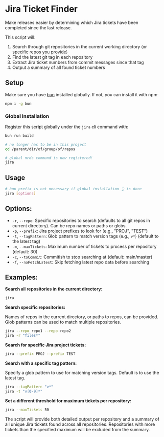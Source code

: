 # Jira Ticket Finder

Make releases easier by determining which Jira tickets have been completed since the last release.

This script will:

1. Search through git repositories in the current working directory (or specific repos you provide)
1. Find the latest git tag in each repository
1. Extract Jira ticket numbers from commit messages since that tag
1. Output a summary of all found ticket numbers

## Setup

Make sure you have [bun](https://bun.sh/docs/installation) installed globally. If not, you can install it with npm:

```bash
npm i -g bun
```

### Global Installation

Register this script globally under the `jira` cli command with:

```bash
bun run build

# no longer has to be in this project
cd /parent/dir/of/group/of/repos

# global nrds command is now registered!
jira
```

## Usage

```bash
# bun prefix is not necessary if global installation 👆 is done
jira [options]
```

## Options:

- `-r`, `--repo`: Specific repositories to search (defaults to all git repos in current directory). Can be repo names or paths or globs.
- `-p`, `--prefix`: Jira project prefixes to look for (e.g., "PROJ", "TEST")
- `-t`, `--tagPattern`: Glob pattern to match version tags (e.g., `v*`) (default to the latest tag)
- `-m`, `--maxTickets`: Maximum number of tickets to process per repository (default: 30)
- `-c`, `--toCommit`: Commitish to stop searching at (default: main/master)
- `-f`, `--noFetchLatest`: Skip fetching latest repo data before searching

## Examples:

**Search all repositories in the current directory:**

```bash
jira
```

**Search specific repositories:**

Names of repos in the current directory, or paths to repos, can be provided. Glob patterns can be used to match multiple repositories.

```bash
jira --repo repo1 --repo repo2
jira -r "files*"
```

**Search for specific Jira project tickets:**

```bash
jira --prefix PROJ --prefix TEST
```

**Search with a specific tag pattern:**

Specify a glob pattern to use for matching version tags. Default is to use the latest tag.

```bash
jira --tagPattern "v*"
jira -t "v[0-9]*"
```

**Set a different threshold for maximum tickets per repository:**

```bash
jira --maxTickets 50
```

The script will provide both detailed output per repository and a summary of all unique Jira tickets found across all repositories. Repositories with more tickets than the specified maximum will be excluded from the summary.
